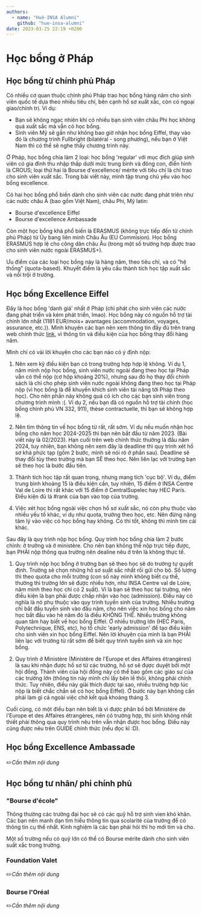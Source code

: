```yaml
---
authors:
  - name: "Hué-INSA Alumni"
    github: "hue-insa-alumni"
date: 2023-03-25 22:19 +0200
---
```


# Học bổng ở Pháp

## Học bổng từ chính phủ Pháp

Có nhiều cơ quan thuộc chính phủ Pháp trao học bổng hàng năm cho sinh viên quốc tế dựa theo nhiều tiêu chí, bên cạnh hồ sơ xuất xắc, còn có ngoại giao/chính trị. Ví dụ:

- Bạn sẽ không ngạc nhiên khi có nhiều bạn sinh viên châu Phi học không quá xuất sắc mà vẫn có học bổng.
- Sinh viên Mỹ sẽ gần như không bao giờ nhận học bổng Eiffel, thay vào đó là chương trình Fullbright (bilatéral - song phương), nếu bạn ở Việt Nam thì có thể sẽ nghe thấy chương trinh này.

Ở Pháp, học bổng chia làm 2 loại: học bổng 'regular' với mục đích giúp sinh viên có gia đình thu nhập thấp dưới mức trung bình và đông con, điển hình là CROUS; loại thứ hai là Bourse d'excellence/ mérite với tiêu chí là chỉ trao cho sinh viên xuất sắc. Trong bài viết này, mình tập trung chủ yếu vào học bổng excellence.

Có hai học bổng phổ biến dành cho sinh viên các nước đang phát triên như các nước châu Á (bao gồm Việt Nam), châu Phi, Mỹ latin:

- Bourse d'excellence Eiffel
- Bourse d'excellence Ambassade

Còn một học bổng khá phổ biến là ERASMUS (không trực tiếp đến từ chính phủ Pháp) từ Ủy bang liên minh Châu Âu (EU Commision). Học bổng ERASMUS hợp lệ cho công dân châu Âu (trong một số trường hợp được trao cho sinh viên nước ngoài ERASMUS+).

Ưu điểm của các loại học bổng này là hàng năm, theo tiêu chí, và có "hệ thống" (quota-based). Khuyết điểm là yêu cầu thành tích học tập xuất sắc và nổi trội ở trường.

## Học bổng Excellence Eiffel

Đây là học bổng 'danh giá' nhất ở Pháp (chỉ phát cho sinh viên các nước đang phát triển và kém phát triển, lmao). Học bổng này có nguồn hỗ trợ tài chính lớn nhất (1181 EUR/mois+ avantages (accommodation, voyages, assurance, etc.)). Mình khuyên các bạn nên xem thông tin đầy đủ trên trang web chính thức [link](https://www.campusfrance.org/fr/droits-et-obligations-du-boursier-eiffel), vì thông tin và điều kiện của học bổng thay đổi hàng năm.

Mình chỉ có vài lời khuyên cho các bạn nào có ý định nộp:

1. Nên xem kỹ điều kiện bạn có trong trường hợp hợp lệ không. Ví dụ 1, năm mình nộp học bổng, sinh viên nước ngoài đang theo học tại Pháp vẫn có thể nộp (cơ hộp khoảng 20%), nhưng sau đó họ thay đổi chính sách là chỉ cho phép sinh viên nước ngoài không đang theo học tại Pháp nộp (vì học bổng là để khuyến khích sinh viên tài năng tới Pháp theo học). Cho nên phần này không quá có ích cho các bạn sinh viên trong chương trình mình :(. Ví dụ 2, nếu bạn đã có nguồn hỗ trợ tài chính (học bổng chính phủ VN 332, 911), thèse contractuelle, thì bạn sẽ không hợp lệ.

2. Nên tìm thông tin về học bổng từ rất, rất sớm. Ví dụ nếu muốn nhận học bổng cho năm học 2024-2025 thì bạn nên bắt đầu từ năm 2023. (Bài viết này là 02/2023). Hạn cuối trên web chính thức thường là đầu năm 2024, tuy nhiên, bạn không nên xem đây là deadline thì quy trình xét hồ sơ khá phức tạp (gồm 2 bước, mình sẽ nói rõ ở phần sau). Deadline sẽ thay đổi tùy theo trường mà bạn SẼ theo học. Nên liên lạc với trường bạn sẽ theo học là bước đầu tiên.

3. Thành tích học tập rất quan trọng, nhưng mang tích 'cục bộ'. Ví dụ, điểm trung bình khoảng 15 là điều kiện cần, tuy nhiên, 15 điểm ở INSA Centre Val de Loire thì rất khác với 15 điểm ở CentralSupelec hay HEC París. Điều kiện đủ là #rank của bạn vào top của trường.

4. Việc xét học bổng ngoài việc chọn hồ sơ xuất sắc, nó còn phụ thuộc vào nhiều yếu tố khác, ví dụ như quota, trường theo học, etc. Nên đừng nặng tâm lý vào việc có học bổng hay không. Có thì tốt, không thì mình tìm cái khác.

Sau đây là quy trình nộp học bổng. Quy trình học bổng chia làm 2 bước chính: ở trường và ở ministère. Cho nên bạn không thể nộp trực tiếp được, bạn PHẢI nộp thông qua trường nên dealine nêu ở trên là không thực tế.

1. Quy trình nộp học bổng ở trường bạn sẽ theo học sẽ do trường tự quyết định. Trường sẽ chọn những hồ sơ suất sắc nhất rồi gửi cho bộ. Số lượng thì theo quota cho mỗi trường (con số này mình không biết cụ thể, thường thì trường lớn sẽ được nhiều hơn, như INSA Centre val de Loire, năm mình theo học chỉ có 2 suất). Vì là bạn sẽ theo học tại trường, nên điều kiện là bạn phải được chấp nhận vào học (admission). Điều này có nghĩa là nó phụ thuộc vào quy trình tuyển sinh của trường. Nhiều trường chỉ bắt đầu tuyển sinh vào đầu năm, cho nên việc xin học bổng cho năm học bắt đầu vào hè năm đó là điều KHÔNG THỂ. Nhiều trường không quan tâm hay biết về học bổng Eiffel. Ở nhiều trường lớn (HEC Paris, Polytechnique, ENS, etc), họ tổ chức 'early admission' để tạo điều kiện cho sinh viên xin học bổng Eiffel. Nên lời khuyên của mình là bạn PHẢI liên lạc với trường từ rất sớm để biết quy trình tuyển sinh và xin học bổng.

2. Quy trình ở Ministère (Ministère de l'Europe et des Affaires étrangères) là sau khi nhận được hồ sơ từ các trường, hồ sơ sẽ được duyệt bởi một hội đồng. Thành viên của hội đồng này có thể bao gồm các giáo sư của các trường lớn (thông tin này mình chỉ lấy bên lề thôi, không phải chính thức. Tuy nhiên, điều này giải thích được tại sao, nhiều trường hợp lúc nộp là biết chắc chắn sẽ có học bổng Eiffel). Ở bước này bạn không cần phải làm gì cả ngoài việc chờ kết quả khoảng tháng 3.

Cuối cùng, có một điều bạn nên biết là vì được phân bố bởi Ministère de l'Europe et des Affaires étrangères, nên có trường hợp, thí sinh không nhất thiết phải thông qua quy trình nêu trên vẫn nhận được hoc bổng. Điều này cũng được nêu trên GUIDE chính thức (nếu đọc kĩ :D).

## Học bổng Excellence Ambassade

✏️*Cần thêm nội dung*

## Học bổng tư nhân/ phi chính phủ

### "Bourse d'école"

Thông thường các trường đại học sẽ có các quỹ hỗ trợ sinh vien khó khăn. Các bạn nên manh dạn tìm hiểu thông tin qua scolarité của trường để có thông tin cụ thể nhất. Kinh nghiệm là các bạn phải hỏi thì họ mới tìm và cho.

Một số trường nếu có quỹ lớn có thể có Bourse mérite dành cho sinh viên suất xắc trong trường.

### Foundation Valet

✏️*Cần thêm nội dung*

### Bourse l'Oréal

✏️*Cần thêm nội dung*

